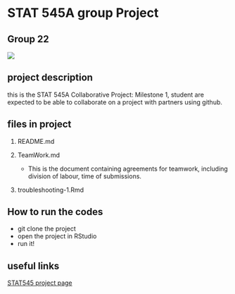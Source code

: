 # STAT 545A group Project
## Group 22

![](https://stat545.stat.ubc.ca/authors/stat545/avatar_huf4717ac7bb02e1e6e71c93d598be4e8c_207639_250x250_fill_lanczos_center_3.png)  

## project description 
this is the STAT 545A Collaborative Project: Milestone 1, student are expected to be able to collaborate on a project with partners using github.

## files in project
1. README.md  
2. TeamWork.md

   * This is the document containing agreements for teamwork, including division of labour, time of submissions.
3. troubleshooting-1.Rmd

## How to run the codes
* git clone the project
* open the project in RStudio 
* run it!

## useful links
[STAT545 project page](https://stat545.stat.ubc.ca/collaborative-project/milestone1/)
